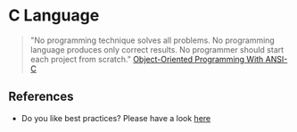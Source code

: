 # C Language

> "No programming technique solves all problems. 
> No programming language produces only correct results.
> No programmer should start each project from scratch." [Object-Oriented Programming With ANSI-C](http://www.planetpdf.com/codecuts/pdfs/ooc.pdf)


## References

* Do you like best practices? Please have a look [here](http://www.planetpdf.com/codecuts/pdfs/ooc.pdf)

